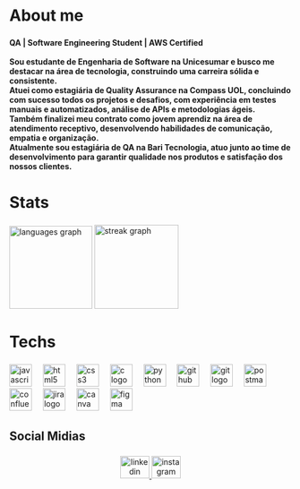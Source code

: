 <h1 align="left">About me</h1>

###

<h4 align="left">QA | Software Engineering Student | AWS Certified <br><br>Sou estudante de Engenharia de Software na Unicesumar e busco me destacar na área de tecnologia, construindo uma carreira sólida e consistente. <br> Atuei como estagiária de Quality Assurance na Compass UOL, concluindo com sucesso todos os projetos e desafios, com experiência em testes manuais e automatizados, análise de APIs e metodologias ágeis.<br>Também finalizei meu contrato como jovem aprendiz na área de atendimento receptivo, desenvolvendo habilidades de comunicação, empatia e organização.<br>Atualmente sou estagiária de QA na Bari Tecnologia, atuo junto ao time de desenvolvimento para garantir qualidade nos produtos e satisfação dos nossos clientes.</h4>

###

<h1 align="left">Stats</h1>

###

<div align="left">
  <img src="https://github-readme-stats.vercel.app/api/top-langs?username=meiraBre&locale=en&hide_title=false&layout=compact&card_width=320&langs_count=5&theme=rose_pine&hide_border=false&order=2" height="148" alt="languages graph"  />
  <img src="https://streak-stats.demolab.com?user=meiraBre&locale=en&mode=weekly&theme=rose_pine&hide_border=false&border_radius=5&order=3" height="150" alt="streak graph"  />
</div>

###

<h1 align="left">Techs</h1>

###

<div align="left">
  <img src="https://cdn.jsdelivr.net/gh/devicons/devicon/icons/javascript/javascript-original.svg" height="40" alt="javascript logo"  />
  <img width="12" />
  <img src="https://cdn.jsdelivr.net/gh/devicons/devicon/icons/html5/html5-original.svg" height="40" alt="html5 logo"  />
  <img width="12" />
  <img src="https://cdn.jsdelivr.net/gh/devicons/devicon/icons/css3/css3-original.svg" height="40" alt="css3 logo"  />
  <img width="12" />
  <img src="https://cdn.jsdelivr.net/gh/devicons/devicon/icons/c/c-original.svg" height="40" alt="c logo"  />
  <img width="12" />
  <img src="https://cdn.jsdelivr.net/gh/devicons/devicon/icons/python/python-original.svg" height="40" alt="python logo"  />
  <img width="12" />
  <img src="https://cdn.jsdelivr.net/gh/devicons/devicon/icons/github/github-original.svg" height="40" alt="github logo"  />
  <img width="12" />
  <img src="https://cdn.jsdelivr.net/gh/devicons/devicon/icons/git/git-original.svg" height="40" alt="git logo"  />
  <img width="12" />
  <img src="https://cdn.simpleicons.org/postman/FF6C37" height="40" alt="postman logo"  />
  <img width="12" />
  <img src="https://cdn.jsdelivr.net/gh/devicons/devicon/icons/confluence/confluence-original.svg" height="40" alt="confluence logo"  />
  <img width="12" />
  <img src="https://cdn.jsdelivr.net/gh/devicons/devicon/icons/jira/jira-original.svg" height="40" alt="jira logo"  />
  <img width="12" />
  <img src="https://cdn.jsdelivr.net/gh/devicons/devicon/icons/canva/canva-original.svg" height="40" alt="canva logo"  />
  <img width="12" />
  <img src="https://cdn.jsdelivr.net/gh/devicons/devicon/icons/figma/figma-original.svg" height="40" alt="figma logo"  />
</div>

###

<h2 align="left">Social Midias</h2>

###

<div align="center">
  <a href="https://www.linkedin.com/in/meirabrenda540/" target="_blank">
    <img src="https://raw.githubusercontent.com/maurodesouza/profile-readme-generator/master/src/assets/icons/social/linkedin/default.svg" width="52" height="40" alt="linkedin logo"  />
  </a>
  <a href="https://www.instagram.com/en.dah467/?igsh=MWZtNjBiYTJpaWl4cw%3D%3D#" target="_blank">
    <img src="https://raw.githubusercontent.com/maurodesouza/profile-readme-generator/master/src/assets/icons/social/instagram/default.svg" width="52" height="40" alt="instagram logo"  />
  </a>
</div>

###



